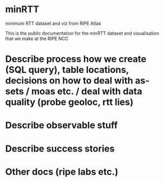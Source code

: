 # minRTT
minimum RTT dataset and viz from RIPE Atlas

This is the public documentation for the minRTT dataset and visualisation that we make at the RIPE NCC

# Describe process how we create (SQL query), table locations, decisions on how to deal with as-sets / moas etc. / deal with data quality (probe geoloc, rtt lies)

# Describe observable stuff

# Describe success stories

# Other docs (ripe labs etc.)
